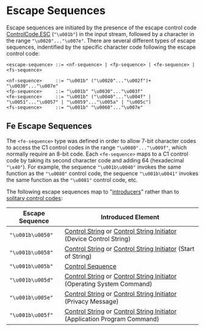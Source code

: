 # Escape Sequences

Escape sequences are initiated by the presence of the escape control code [ControlCode.ESC](xref:Microlithix.Text.Ansi.ControlCode.ESC) (`"\u001b"`) in the input stream, followed by a character in the range `"\u0020"..."\u007e"`. There are several different types of escape sequences, indentified by the specific character code following the escape control code:

```bnf
<escape-sequence> ::= <nf-sequence> | <fp-sequence> | <fe-sequence> | <fs-sequence>

<nf-sequence>     ::= "\u001b" ("\u0020"..."\u002f")+ "\u0030"..."\u007e"
<fp-sequence>     ::= "\u001b" "\u0030"..."\u003f"
<fe-sequence>     ::= "\u001b" ("\u0040"..."\u004f" | "\u0051"..."\u0057" | "\u0059"..."\u005a" | "\u005c")
<fs-sequence>     ::= "\u001b" "\u0060"..."\u007e"
```

## Fe Escape Sequences

The `<fe-sequence>` type was defined in order to allow 7-bit character codes to access the C1 control codes in the range `"\u0080"..."\u009f"`, which normally require an 8-bit code. Each `<fe-sequence>` maps to a C1 control code by taking its second character code and adding 64 (hexadecimal `"\x40"`). For example, the sequence `"\u001b\u0040"` invokes the same function as the `"\u0080"` control code, the sequence `"\u001b\u0041"` invokes the same function as the `"\u0081"` control code, etc.

The following escape sequences map to "[introducers](ControlCodes.md)" rather than to [solitary control codes](ControlCodes.md):

Escape Sequence | Introduced Element
-------------|-------------------
`"\u001b\u0050"` | [Control String](ControlStrings.md) or [Control String Initiator](ControlStrings.md) (Device Control String)
`"\u001b\u0058"` | [Control String](ControlStrings.md) or [Control String Initiator](ControlStrings.md) (Start of String)
`"\u001b\u005b"` | [Control Sequence](ControlSequences.md)
`"\u001b\u005d"` | [Control String](ControlStrings.md) or [Control String Initiator](ControlStrings.md) (Operating System Command)
`"\u001b\u005e"` | [Control String](ControlStrings.md) or [Control String Initiator](ControlStrings.md) (Privacy Message)
`"\u001b\u005f"` | [Control String](ControlStrings.md) or [Control String Initiator](ControlStrings.md) (Application Program Command)
